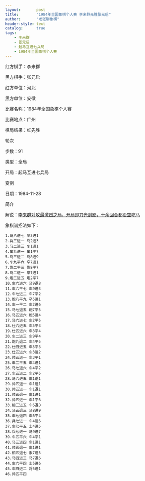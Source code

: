 ```yaml
---
layout:       post
title:        "1984年全国象棋个人赛 李来群先胜张元启"
author:       "老张聊象棋"
header-style: text
catalog:      true
tags:
    - 李来群
    - 张元启
    - 起马互进七兵局
    - 1984年全国象棋个人赛
---
```

红方棋手：李来群

黑方棋手：张元启

红方单位：河北

黑方单位：安徽

比赛名称：1984年全国象棋个人赛

比赛地点：广州

棋局结果：红先胜

轮次

步数：91

类型：全局

开局：起马互进七兵局

变例

日期：1984-11-28

简介

解说：[李来群对攻最激烈之局，开局即刀光剑影，十余回合都没空吃马](https://youtu.be/JrPZk5TeWnY)

象棋谱招法如下：
```
1.马八进七 卒3进1
2.兵三进一 马2进3
3.马二进三 车1进1
4.车九进一 车1平7
5.马三进二 马8进9
6.车九平六 卒7进1
7.炮二平三 炮8平7
8.马二进一 卒7进1
9.炮三进五 炮2平7
10.车六进六 马9退8
11.车六平七 车9进3
12.车七进二 车7平2
13.炮八平九 卒5进1
14.车一平二 车2进6
15.马七退五 炮7平5
16.马五进六 炮5进4
17.马六进七 车2平5
18.仕六进五 车5平3
19.仕五进六 车3平4
20.车二进三 车9平4
21.炮九退二 车4平5
22.仕四进五 车5平3
23.仕五进六 车3进2
24.帅五进一 车3平1
25.车二平五 车4进1
26.马七退六 车4平2
27.车五进二 车2平5
28.马六进五 车1退1
29.帅五退一 车1进1
30.帅五进一 车1退1
31.帅五退一 车1进1
32.帅五进一 车1平6
33.相三进五 车6退8
34.马五退三 马8进9
35.车七退四 车6平4
36.兵七进一 车4进6
37.车七平五 士4进5
38.兵七进一 马9进7
39.车五平六 车4平1
40.马三进四 车1进1
41.帅五退一 车1进1
42.相五退七 象7进5
43.马四进三 马7退6
44.车六平四 士5进6
45.车四进二 将5进1
46.帅五平四
```
